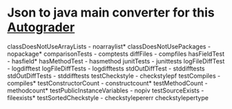 # Json to java main converter for this [Autograder](https://github.com/bralax/gradescope_autograder)

   



classDoesNotUseArrayLists - noarraylist*
classDoesNotUsePackages - nopackage*
comparisonTests - comptests
diffFiles - compfiles
hasFieldTest - hasfield*
hasMethodTest - hasmethod
junitTests - junittests
logFileDiffTest - logdifftest
logFileDiffTests - logdifftests
stdOutDiffTest - stddifftests
stdOutDiffTests - stddifftests
testCheckstyle - checkstylepf
testCompiles - compiles*
testConstructorCount - constructcount*
testMethodCount - methodcount*
testPublicInstanceVariables - nopiv
testSourceExists - fileexists*
testSortedCheckstyle - checkstylepererr  checkstylepertype
